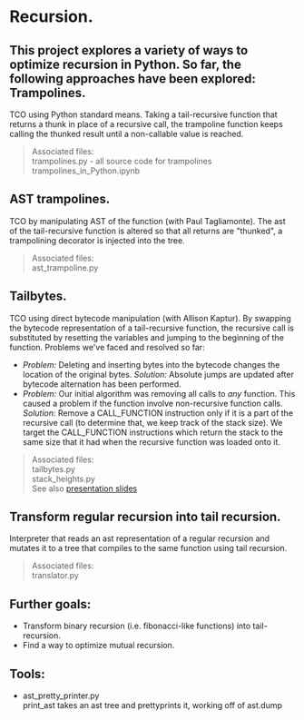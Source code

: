 Recursion.
==================
This project explores a variety of ways to optimize recursion in Python.
 So far, the following approaches have been explored:
Trampolines.
-----------------
TCO using Python standard means. Taking a tail-recursive function that returns a thunk in place of a recursive call, the trampoline function keeps calling the thunked result until a non-callable value is reached.
>Associated files:<br>
>trampolines.py - all source code for trampolines<br>
>trampolines_in_Python.ipynb

AST trampolines.
--------------------------------
TCO by manipulating AST of the function (with Paul Tagliamonte).
The ast of the tail-recursive function is altered so that all returns are "thunked", a trampolining decorator is injected into the tree.
>Associated files:<br>
>ast_trampoline.py

Tailbytes.
---------
TCO using direct bytecode manipulation (with Allison Kaptur).
By swapping the bytecode representation of a tail-recursive function, the recursive call is substituted by resetting the variables and jumping to the beginning of the function.
Problems we've faced and resolved so far:

* _Problem:_ Deleting and inserting bytes into the bytecode changes the location of the original bytes. 
_Solution:_ Absolute jumps are updated after bytecode alternation has been performed.
* _Problem:_ Our initial algorithm was removing all calls to *any* function. This caused a problem if the function involve non-recursive function calls.
_Solution:_ Remove a CALL_FUNCTION instruction only if it is a part of the recursive call (to determine that, we keep track of the stack size). We target the CALL_FUNCTION instructions which return the stack to the same size that it had when the recursive function was loaded onto it.

>Associated files:<br>
>tailbytes.py<br>
>stack_heights.py<br>
>See also [presentation slides](http://www.slideshare.net/lnikolaeva/tailbytes-pygotham)

Transform regular recursion into tail recursion.
-------------------------------
Interpreter that reads an ast representation of a regular recursion and mutates it to a tree that compiles to the same function using tail recursion.
>Associated files:<br>
>translator.py

Further goals:
--------
* Transform binary recursion (i.e. fibonacci-like functions) into tail-recursion.
* Find a way to optimize mutual recursion.

Tools:
-----------
* ast_pretty_printer.py<br>
print_ast takes an ast tree and prettyprints it, working off of ast.dump
